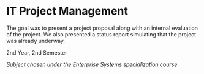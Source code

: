 # IT Project Management

The goal was to present a project proposal along with an internal evaluation of the project. We also presented a status report simulating that the project was already underway.
 
2nd Year, 2nd Semester
 
 *Subject chosen under the Enterprise Systems specialization course*
